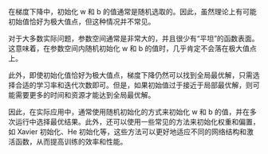 在梯度下降中，初始化 w 和 b 的值通常是随机选取的。因此，虽然理论上有可能初始值恰好为极大值点，但这种情况并不常见。

对于大多数实际问题，参数空间通常是非常大的，并且很少有“平坦”的函数表面。这意味着，在参数空间内随机初始化 w 和 b 的值时，几乎肯定不会落在极大值点上。

此外，即使初始化值恰好为极大值点，梯度下降仍然可以找到全局最优解，只需选择合适的学习率和迭代次数即可。但是，如果初始值过于接近于局部最优解，则可能需要更多的时间和资源才能达到全局最优解。

因此，在实际应用中，通常使用随机初始化的方式来初始化 w 和 b 的值，并在多次运行中选择最优结果。此外，还可以使用一些常见的方法来初始化权重和偏置，如 Xavier 初始化、He 初始化等，这些方法可以更好地适应不同的网络结构和激活函数，从而提高训练的效率和性能。